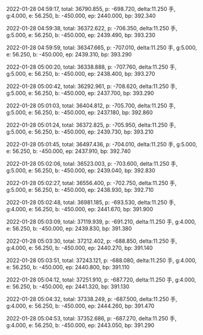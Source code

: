 2022-01-28 04:59:17, total: 36790.855, p: -698.720, delta:11.250 手, g:4.000, e: 56.250, b: -450.000, ep: 2440.000, bp: 392.340

2022-01-28 04:59:38, total: 36372.622, p: -706.350, delta:11.250 手, g:5.000, e: 56.250, b: -450.000, ep: 2439.490, bp: 393.230

2022-01-28 04:59:59, total: 36347.665, p: -707.010, delta:11.250 手, g:5.000, e: 56.250, b: -450.000, ep: 2439.310, bp: 393.290

2022-01-28 05:00:20, total: 36338.888, p: -707.760, delta:11.250 手, g:5.000, e: 56.250, b: -450.000, ep: 2438.400, bp: 393.270

2022-01-28 05:00:42, total: 36292.961, p: -708.620, delta:11.250 手, g:5.000, e: 56.250, b: -450.000, ep: 2437.700, bp: 393.290

2022-01-28 05:01:03, total: 36404.812, p: -705.700, delta:11.250 手, g:5.000, e: 56.250, b: -450.000, ep: 2437.180, bp: 392.860

2022-01-28 05:01:24, total: 36372.825, p: -705.950, delta:11.250 手, g:5.000, e: 56.250, b: -450.000, ep: 2439.730, bp: 393.210

2022-01-28 05:01:45, total: 36497.436, p: -704.010, delta:11.250 手, g:5.000, e: 56.250, b: -450.000, ep: 2437.910, bp: 392.740

2022-01-28 05:02:06, total: 36523.003, p: -703.600, delta:11.250 手, g:5.000, e: 56.250, b: -450.000, ep: 2439.040, bp: 392.830

2022-01-28 05:02:27, total: 36556.400, p: -702.750, delta:11.250 手, g:5.000, e: 56.250, b: -450.000, ep: 2438.930, bp: 392.710

2022-01-28 05:02:48, total: 36981.185, p: -693.530, delta:11.250 手, g:4.000, e: 56.250, b: -450.000, ep: 2441.670, bp: 391.900

2022-01-28 05:03:09, total: 37119.939, p: -691.210, delta:11.250 手, g:4.000, e: 56.250, b: -450.000, ep: 2439.830, bp: 391.380

2022-01-28 05:03:30, total: 37212.402, p: -688.850, delta:11.250 手, g:4.000, e: 56.250, b: -450.000, ep: 2440.270, bp: 391.140

2022-01-28 05:03:51, total: 37243.121, p: -688.080, delta:11.250 手, g:4.000, e: 56.250, b: -450.000, ep: 2440.800, bp: 391.110

2022-01-28 05:04:12, total: 37251.910, p: -687.720, delta:11.250 手, g:4.000, e: 56.250, b: -450.000, ep: 2441.320, bp: 391.130

2022-01-28 05:04:32, total: 37338.249, p: -687.500, delta:11.250 手, g:4.000, e: 56.250, b: -450.000, ep: 2444.260, bp: 391.470

2022-01-28 05:04:53, total: 37352.686, p: -687.270, delta:11.250 手, g:4.000, e: 56.250, b: -450.000, ep: 2443.050, bp: 391.290